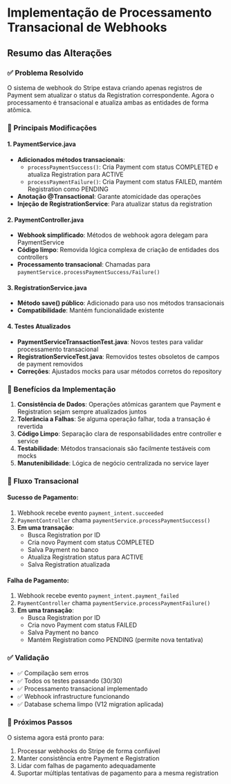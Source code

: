 # Implementação de Processamento Transacional de Webhooks

## Resumo das Alterações

### ✅ Problema Resolvido

O sistema de webhook do Stripe estava criando apenas registros de Payment sem atualizar o status da Registration correspondente. Agora o processamento é transacional e atualiza ambas as entidades de forma atômica.

### 🔧 Principais Modificações

#### 1. PaymentService.java

- **Adicionados métodos transacionais**:
  - `processPaymentSuccess()`: Cria Payment com status COMPLETED e atualiza Registration para ACTIVE
  - `processPaymentFailure()`: Cria Payment com status FAILED, mantém Registration como PENDING
- **Anotação @Transactional**: Garante atomicidade das operações
- **Injeção de RegistrationService**: Para atualizar status da registration

#### 2. PaymentController.java

- **Webhook simplificado**: Métodos de webhook agora delegam para PaymentService
- **Código limpo**: Removida lógica complexa de criação de entidades dos controllers
- **Processamento transacional**: Chamadas para `paymentService.processPaymentSuccess/Failure()`

#### 3. RegistrationService.java

- **Método save() público**: Adicionado para uso nos métodos transacionais
- **Compatibilidade**: Mantém funcionalidade existente

#### 4. Testes Atualizados

- **PaymentServiceTransactionTest.java**: Novos testes para validar processamento transacional
- **RegistrationServiceTest.java**: Removidos testes obsoletos de campos de payment removidos
- **Correções**: Ajustados mocks para usar métodos corretos do repository

### 🎯 Benefícios da Implementação

1. **Consistência de Dados**: Operações atômicas garantem que Payment e Registration sejam sempre atualizados juntos
2. **Tolerância a Falhas**: Se alguma operação falhar, toda a transação é revertida
3. **Código Limpo**: Separação clara de responsabilidades entre controller e service
4. **Testabilidade**: Métodos transacionais são facilmente testáveis com mocks
5. **Manutenibilidade**: Lógica de negócio centralizada no service layer

### 🔄 Fluxo Transacional

#### Sucesso de Pagamento:

1. Webhook recebe evento `payment_intent.succeeded`
2. `PaymentController` chama `paymentService.processPaymentSuccess()`
3. **Em uma transação**:
   - Busca Registration por ID
   - Cria novo Payment com status COMPLETED
   - Salva Payment no banco
   - Atualiza Registration status para ACTIVE
   - Salva Registration atualizada

#### Falha de Pagamento:

1. Webhook recebe evento `payment_intent.payment_failed`
2. `PaymentController` chama `paymentService.processPaymentFailure()`
3. **Em uma transação**:
   - Busca Registration por ID
   - Cria novo Payment com status FAILED
   - Salva Payment no banco
   - Mantém Registration como PENDING (permite nova tentativa)

### ✅ Validação

- ✅ Compilação sem erros
- ✅ Todos os testes passando (30/30)
- ✅ Processamento transacional implementado
- ✅ Webhook infrastructure funcionando
- ✅ Database schema limpo (V12 migration aplicada)

### 🚀 Próximos Passos

O sistema agora está pronto para:

1. Processar webhooks do Stripe de forma confiável
2. Manter consistência entre Payment e Registration
3. Lidar com falhas de pagamento adequadamente
4. Suportar múltiplas tentativas de pagamento para a mesma registration
